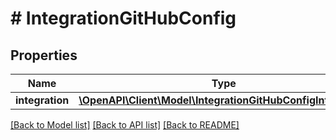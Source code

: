 # # IntegrationGitHubConfig

## Properties

Name | Type | Description | Notes
------------ | ------------- | ------------- | -------------
**integration** | [**\OpenAPI\Client\Model\IntegrationGitHubConfigIntegration**](IntegrationGitHubConfigIntegration.md) |  |

[[Back to Model list]](../../README.md#models) [[Back to API list]](../../README.md#endpoints) [[Back to README]](../../README.md)
